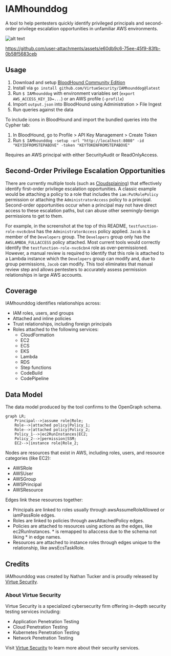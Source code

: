 # IAMhounddog

A tool to help pentesters quickly identify privileged principals and second-order privilege escalation opportunities in unfamiliar AWS environments.

![alt text](img/screenshot.png)


https://github.com/user-attachments/assets/e60db9c6-75ee-45f9-83fb-0b58f5683ceb


## Usage

1. Download and setup [BloodHound Community Edition](https://bloodhound.specterops.io/get-started/quickstart/community-edition-quickstart)
1. Install via `go install github.com/VirtueSecurity/IAMhounddog@latest`
1. Run `$ IAMhounddog` with environment variables set (`export AWS_ACCESS_KEY_ID=...`) or an AWS profile (`-profile`)
1. Import `output.json` into BloodHound using Administration > File Ingest
1. Run queries against the data

To include icons in BloodHound and import the bundled queries into the Cypher tab:

1. In BloodHound, go to Profile > API Key Management > Create Token
1. Run `$ IAMhounddog -setup -url "http://localhost:8080" -id "KEYIDFROMSTEPABOVE" -token "KEYTOKENFROMSTEPABOVE"`

Requires an AWS principal with either SecurityAudit or ReadOnlyAccess.

## Second-Order Privilege Escalation Opportunities

There are currently multiple tools (such as [Cloudsplaining](https://github.com/salesforce/cloudsplaining)) that effectively identify first-order privilege escalation opportunities. A classic example would be attaching a policy to a role that includes the `iam:PutRolePolicy` permission or attaching the `AdministratorAccess` policy to a principal. Second-order opportunities occur when a principal may not have direct access to these escalation paths, but can abuse other seemingly-benign permissions to get to them. 

For example, in the screenshot at the top of this README, `testfunction-role-nvc6cbn4` has the `AdministratorAccess` policy applied. `Jacob` is a member of the `Developers` group. The `Developers` group only has the `AWSLAMBDA_FULLACCESS` policy attached. Most current tools would correctly identify the `testfunction-role-nvc6cbn4` role as over-permissioned. However, a manual review is required to identify that this role is attached to a Lambda instance which the `Developers` group can modify and, due to group permissions, `Jacob` can modify. This tool eliminates that manual review step and allows pentesters to accurately assess permission relationships in large AWS accounts.

## Coverage

IAMhounddog identifies relationships across:

- IAM roles, users, and groups
- Attached and inline policies
- Trust relationships, including foreign principals
- Roles attached to the following services:
    - CloudFormation
    - EC2
    - ECS
    - EKS
    - Lambda
    - RDS
    - Step functions    
    - CodeBuild
    - CodePipeline

## Data Model

The data model produced by the tool confirms to the OpenGraph schema. 

```mermaid
graph LR;
    Principal-->|assume role|Role;
    Role-->|attached policy|Policy_1;
    Role-->|attached policy|Policy_2;
    Policy_1-->|ec2RunInstances|EC2;
    Policy_2-->|permission|SSM;
    EC2-->|instance role|Role_2;
```

Nodes are resources that exist in AWS, including roles, users, and resource categories (like EC2):

- AWSRole
- AWSUser
- AWSGroup
- AWSPrincipal
- AWSResource

Edges link these resources together:

- Principals are linked to roles usually through awsAssumeRoleAllowed or iamPassRole edges. 
- Roles are linked to policies through awsAttachedPolicy edges. 
- Policies are attached to resources using actions as the edges, like ec2RunInstances. * is remapped to allaccess due to the schema not liking * in edge names. 
- Resources are attached to instance roles through edges unique to the relationship, like awsEcsTaskRole.

## Credits

IAMhounddog was created by Nathan Tucker and is proudly released by [Virtue Security](https://www.virtuesecurity.com/).

### About Virtue Security

Virtue Security is a specialized cybersecurity firm offering in-depth security testing services including:
- Application Penetration Testing
- Cloud Penetration Testing
- Kubernetes Penetration Testing
- Network Penetration Testing

Visit [Virtue Security](https://www.virtuesecurity.com/) to learn more about their security services.

